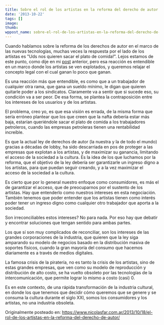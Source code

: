```yaml
---
title: Sobre el rol de los artistas en la reforma del derecho de autor
date: '2013-10-22'
tags: []
image: 
thumb: 
wppost_name: sobre-el-rol-de-los-artistas-en-la-reforma-del-derecho-de-autor
---
```


Cuando hablamos sobre la reforma de los derechos de autor en el marco de las nuevas tecnologías, muchas veces la respuesta por el lado de los artistas es "Uds nos quieren sacar el plato de comida!". Lejos estamos de este punto, como dije en mi <a title="Lo que falta en los debates sobre reforma de propiedad intelectual" href="http://partidopirata.com.ar/2013/10/14/lo-que-falta-en-los-debates-sobre-reforma-de-propiedad-intelectual/" target="_blank">post</a> anterior, pero esa reacción es entendible en un marco donde los artistas se ven explotados, y queremos relajar el concepto legal con el cual ganan lo poco que ganan.

Es una reacción más que entendible, es como que a un trabajador de cualquier otra rama, que gana un sueldo mínimo, le digan que quieren quitarle poder a los sindicatos. Claramente va a sentir que si sucede eso, su condición va a ser peor.
De esa forma, se plantea la contraposición entre los intereses de los usuarios y de los artistas.

El problema, creo yo, es que esa visión es errada, de la misma forma que sería erróneo plantear que los que creen que la nafta debería estar más baja, estarían queriéndole sacar el plato de comida a los trabajadores petroleros, cuando las empresas petroleras tienen una rentabilidad increíble.

Es que la actual ley de derechos de autor (la nuestra y la de todo el mundo) gracias a décadas de lobby, ha sido descarriada en pos de proteger a las empresas que explotan a los artistas, y de maximizar su ganancia, limitando el acceso de la sociedad a la cultura. Es la idea de los que luchamos por la reforma, que el objetivo de la ley debería ser garantizarle un ingreso digno a los artistas, para que puedan seguir creando, y a la vez maximizar el acceso de la sociedad a la cultura.

Es cierto que por lo general nuestro enfoque como consumidores, es más el de garantizar el acceso, que de preocuparnos por el sustento de los artistas. Hay que entenderlo como nuestros intereses en esta negociación. También tenemos que poder entender que los artistas tienen como interés poder tener un ingreso digno como cualquier otro trabajador que aporta a la sociedad.

Son irreconciliables estos intereses? No para nada. Por eso hay que debatir y encontrar soluciones que tengan sentido para ambas partes.

Los que sí son muy complicados de reconciliar, son los intereses de las grandes corporaciones de la industria, que quieren que la ley siga amparando su modelo de negocios basado en la distribución masiva de soportes físicos, cuando la gran mayoría del consumo que hacemos diariamente es a través de medios digitales.

La famosa crisis de la piratería, no es tanto la crisis de los artistas, sino de estas grandes empresas, que ven como su modelo de reproducción y distribución de alto costo, se ha vuelto obsoleto por las tecnologías de la intercomunicación, que permite lograr lo mismo a costo (casi) 0.

Es en este contexto, de una rápida transformación de la industria cultural, en donde los que tenemos que decidir cómo queremos que se genere y se consuma la cultura durante el siglo XXI, somos los consumidores y los artistas, no una industria obsoleta.

Originalmente posteado en: <a href="https://www.nicolasfar.com.ar/2013/10/18/el-rol-de-los-artistas-en-la-reforma-del-derecho-de-autor/">https://www.nicolasfar.com.ar/2013/10/18/el-rol-de-los-artistas-en-la-reforma-del-derecho-de-autor/</a>
